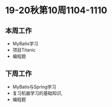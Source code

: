 # 19-20秋第10周1104-1110

## 本周工作

*   MyBatis学习
*   项目Titanic
*   编程题

## 下周工作

*   MyBatis与Spring学习
*   复习机器学习的基础知识,
*   编程题



